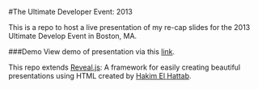#The Ultimate Developer Event: 2013

This is a repo to host a live presentation of my re-cap slides for the 2013 Ultimate Develop Event in Boston, MA.

###Demo
View demo of presentation via this [link](http://codelala.github.io/ude2013).
 
This repo extends [Reveal.js](https://github.com/hakimel/reveal.js): A framework for easily creating beautiful presentations using HTML created by [Hakim El Hattab](http://hakim.se).